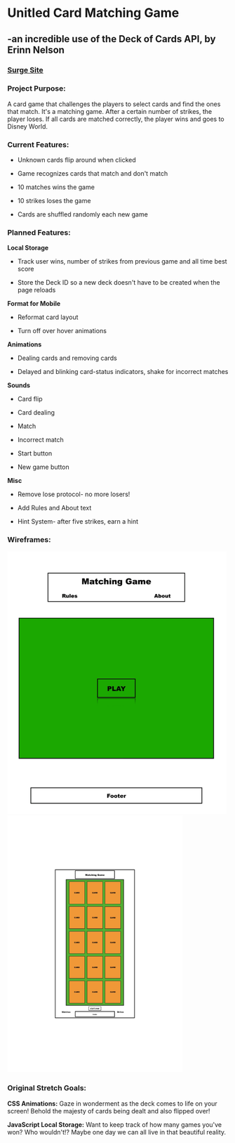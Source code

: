 # Unitled Card Matching Game

## -an incredible use of the Deck of Cards API, by Erinn Nelson

### **[Surge Site](https://http://cardmatch.surge.sh/ "Card Matching Game")**


### **Project Purpose:**

A card game that challenges the players to select cards and find the ones that match. It's a matching game. After a certain number of strikes, the player loses. If all cards are matched correctly, the player wins and goes to Disney World.

### **Current Features:**

* Unknown cards flip around when clicked

* Game recognizes cards that match and don't match

* 10 matches wins the game

* 10 strikes loses the game

* Cards are shuffled randomly each new game

### **Planned Features:**

**Local Storage**

* Track user wins, number of strikes from previous game and all time best score

* Store the Deck ID so a new deck doesn't have to be created when the page reloads

**Format for Mobile**

* Reformat card layout

* Turn off over hover animations

**Animations**

* Dealing cards and removing cards

* Delayed and blinking card-status indicators, shake for incorrect matches

**Sounds**

* Card flip

* Card dealing

* Match

* Incorrect match

* Start button

* New game button

**Misc**

* Remove lose protocol- no more losers!

* Add Rules and About text

* Hint System- after five strikes, earn a hint


### **Wireframes:**

<img src="wireframes/wireframe_main.gif" alt="wireframe" width="500"/>
<img src="wireframes/wireframe_mobile.jpg" alt="mobile wireframe" width="400"/>

### **Original Stretch Goals:**

**CSS Animations:** Gaze in wonderment as the deck comes to life on your screen! Behold the majesty of cards being dealt and also flipped over!

**JavaScript Local Storage:** Want to keep track of how many games you've won? Who wouldn't!? Maybe one day we can all live in that beautiful reality.